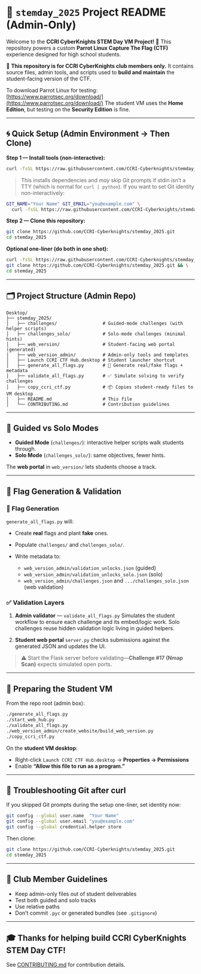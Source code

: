# 🌟 `stemday_2025` Project README (Admin-Only)

Welcome to the **CCRI CyberKnights STEM Day VM Project!** 🎉
This repository powers a custom **Parrot Linux Capture The Flag (CTF)** experience designed for high school students.

👥 **This repository is for CCRI CyberKnights club members only.**
It contains source files, admin tools, and scripts used to **build and maintain** the student-facing version of the CTF.

To download Parrot Linux for testing: [https://www.parrotsec.org/download/](https://www.parrotsec.org/download/)
The student VM uses the **Home Edition**, but testing on the **Security Edition** is fine.

---

## 🌀 Quick Setup (Admin Environment → Then Clone)

**Step 1 — Install tools (non-interactive):**

```bash
curl -fsSL https://raw.githubusercontent.com/CCRI-Cyberknights/stemday_2025/main/setup_contributor.py | python3 -
```

> This installs dependencies and *may* skip Git prompts if stdin isn’t a TTY (which is normal for `curl | python`). If you want to set Git identity non-interactively:

```bash
GIT_NAME="Your Name" GIT_EMAIL="you@example.com" \
  curl -fsSL https://raw.githubusercontent.com/CCRI-Cyberknights/stemday_2025/main/setup_contributor.py | python3 -
```

**Step 2 — Clone this repository:**

```bash
git clone https://github.com/CCRI-Cyberknights/stemday_2025.git
cd stemday_2025
```

**Optional one-liner (do both in one shot):**

```bash
curl -fsSL https://raw.githubusercontent.com/CCRI-Cyberknights/stemday_2025/main/setup_contributor.py | python3 - && \
git clone https://github.com/CCRI-Cyberknights/stemday_2025.git && \
cd stemday_2025
```

---

## 🗂️ Project Structure (Admin Repo)

```
Desktop/
├── stemday_2025/
│   ├── challenges/                 # Guided-mode challenges (with helper scripts)
│   ├── challenges_solo/            # Solo-mode challenges (minimal hints)
│   ├── web_version/                # Student-facing web portal (generated)
│   ├── web_version_admin/          # Admin-only tools and templates
│   ├── Launch CCRI CTF Hub.desktop # Student launcher shortcut
│   ├── generate_all_flags.py       # 🔐 Generate real/fake flags + metadata
│   ├── validate_all_flags.py       # ✅ Simulate solving to verify challenges
│   ├── copy_ccri_ctf.py            # 📦 Copies student-ready files to VM desktop
│   ├── README.md                   # This file
│   └── CONTRIBUTING.md             # Contribution guidelines
```

---

## 🧭 Guided vs Solo Modes

* **Guided Mode** (`challenges/`): interactive helper scripts walk students through.
* **Solo Mode** (`challenges_solo/`): same objectives, fewer hints.

The **web portal** in `web_version/` lets students choose a track.

---

## 🚩 Flag Generation & Validation

### 🔨 Flag Generation

`generate_all_flags.py` will:

* Create **real** flags and plant **fake** ones.
* Populate `challenges/` and `challenges_solo/`.
* Write metadata to:

  * `web_version_admin/validation_unlocks.json` (guided)
  * `web_version_admin/validation_unlocks_solo.json` (solo)
  * `web_version_admin/challenges.json` and `.../challenges_solo.json` (web validation)

### ✅ Validation Layers

1. **Admin validator** — `validate_all_flags.py`
   Simulates the student workflow to ensure each challenge and its embed/logic work.
   Solo challenges reuse hidden validation logic living in guided helpers.

2. **Student web portal**
   `server.py` checks submissions against the generated JSON and updates the UI.

> ⚠️ Start the Flask server before validating—**Challenge #17 (Nmap Scan)** expects simulated open ports.

---

## 🚀 Preparing the Student VM

From the repo root (admin box):

```bash
./generate_all_flags.py
./start_web_hub.py
./validate_all_flags.py
./web_version_admin/create_website/build_web_version.py
./copy_ccri_ctf.py
```

On the **student VM desktop**:

* Right-click `Launch CCRI CTF Hub.desktop` → **Properties → Permissions**
* Enable **“Allow this file to run as a program.”**

---

## 🔧 Troubleshooting Git after curl

If you skipped Git prompts during the setup one-liner, set identity now:

```bash
git config --global user.name  "Your Name"
git config --global user.email "you@example.com"
git config --global credential.helper store
```

Then clone:

```bash
git clone https://github.com/CCRI-Cyberknights/stemday_2025.git
cd stemday_2025
```

---

## 🙌 Club Member Guidelines

* Keep admin-only files out of student deliverables
* Test both guided and solo tracks
* Use relative paths
* Don’t commit `.pyc` or generated bundles (see `.gitignore`)

---

## 🎓 Thanks for helping build CCRI CyberKnights STEM Day CTF!

See [CONTRIBUTING.md](CONTRIBUTING.md) for contribution details.
